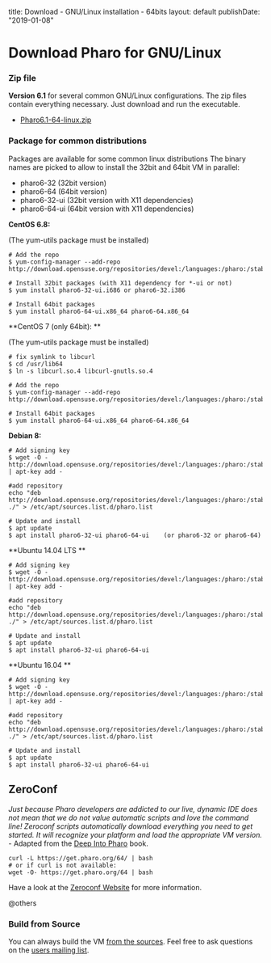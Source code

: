 title: Download - GNU/Linux installation - 64bitslayout: defaultpublishDate: "2019-01-08"# Download Pharo for GNU/Linux### Zip file**Version 6.1** for several common GNU/Linux configurations. The zip files contain everything necessary. Just download and run the executable. - [Pharo6.1-64-linux.zip](https://files.pharo.org/platform/Pharo6.1-64-linux.zip)### Package for common distributionsPackages are available for some common linux distributions The binary names are picked to allow to install the 32bit and 64bit VM in parallel:- pharo6-32	\(32bit version\) - pharo6-64	\(64bit version\) - pharo6-32-ui	\(32bit version with X11 dependencies\) - pharo6-64-ui	\(64bit version with X11 dependencies\) **CentOS 6.8:** \(The yum-utils package must be installed\)```language=bash# Add the repo 
$ yum-config-manager --add-repo http://download.opensuse.org/repositories/devel:/languages:/pharo:/stable/CentOS_6/devel:languages:pharo:stable.repo

# Install 32bit packages (with X11 dependency for *-ui or not) 
$ yum install pharo6-32-ui.i686 or pharo6-32.i386 

# Install 64bit packages 
$ yum install pharo6-64-ui.x86_64 pharo6-64.x86_64 ```**CentOS 7 \(only 64bit\): **\(The yum-utils package must be installed\)```language=bash# fix symlink to libcurl 
$ cd /usr/lib64
$ ln -s libcurl.so.4 libcurl-gnutls.so.4

# Add the repo 
$ yum-config-manager --add-repo http://download.opensuse.org/repositories/devel:/languages:/pharo:/stable/CentOS_7/devel:languages:pharo:stable.repo

# Install 64bit packages
$ yum install pharo6-64-ui.x86_64 pharo6-64.x86_64 ```**Debian 8:**```language=bash# Add signing key 
$ wget -O - http://download.opensuse.org/repositories/devel:/languages:/pharo:/stable/Debian_8.0/Release.key | apt-key add - 

#add repository
echo "deb http://download.opensuse.org/repositories/devel:/languages:/pharo:/stable/Debian_8.0/ ./" > /etc/apt/sources.list.d/pharo.list 

# Update and install 
$ apt update 
$ apt install pharo6-32-ui pharo6-64-ui    (or pharo6-32 or pharo6-64) ```**Ubuntu 14.04 LTS **```language=bash# Add signing key 
$ wget -O - http://download.opensuse.org/repositories/devel:/languages:/pharo:/stable/xUbuntu_14.04/Release.key | apt-key add - 

#add repository
echo "deb http://download.opensuse.org/repositories/devel:/languages:/pharo:/stable/xUbuntu_14.04/ ./" > /etc/apt/sources.list.d/pharo.list 

# Update and install 
$ apt update 
$ apt install pharo6-32-ui pharo6-64-ui ```**Ubuntu 16.04 **```language=bash# Add signing key 
$ wget -O - http://download.opensuse.org/repositories/devel:/languages:/pharo:/stable/xUbuntu_16.04/Release.key | apt-key add - 

#add repository
echo "deb http://download.opensuse.org/repositories/devel:/languages:/pharo:/stable/xUbuntu_16.04/ ./" > /etc/apt/sources.list.d/pharo.list 

# Update and install 
$ apt update 
$ apt install pharo6-32-ui pharo6-64-ui ```## ZeroConf_Just because Pharo developers are addicted to our live, dynamic IDE does not mean that we do not value automatic scripts and love the command line! Zeroconf scripts automatically download everything you need to get started. It will recognize your platform and load the appropriate VM version._ - Adapted from the [Deep Into Pharo](https://deepintopharo.com/) book.```language=Bashcurl -L https://get.pharo.org/64/ | bash
# or if curl is not available:
wget -O- https://get.pharo.org/64 | bash```Have a look at the [Zeroconf Website](https://get.pharo.org/64) for more information.@others### Build from Source You can always build the VM [from the sources](https://files.pharo.org/vm/src/vm-unix-sources/blessed/). Feel free to ask questions on the [users mailing list](http://lists.pharo.org/mailman/listinfo/pharo-users_lists.pharo.org).